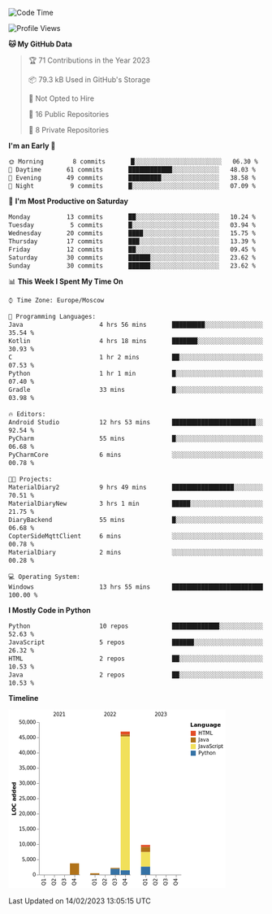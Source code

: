 <!--START_SECTION:waka-->
![Code Time](http://img.shields.io/badge/Code%20Time-28%20hrs%2048%20mins-blue)

![Profile Views](http://img.shields.io/badge/Profile%20Views-3-blue)

**🐱 My GitHub Data** 

> 🏆 71 Contributions in the Year 2023
 > 
> 📦 79.3 kB Used in GitHub's Storage 
 > 
> 🚫 Not Opted to Hire
 > 
> 📜 16 Public Repositories 
 > 
> 🔑 8 Private Repositories  
 > 
**I'm an Early 🐤** 

```text
🌞 Morning        8 commits       █░░░░░░░░░░░░░░░░░░░░░░░░   06.30 % 
🌆 Daytime       61 commits       ████████████░░░░░░░░░░░░░   48.03 % 
🌃 Evening       49 commits       █████████░░░░░░░░░░░░░░░░   38.58 % 
🌙 Night          9 commits       █░░░░░░░░░░░░░░░░░░░░░░░░   07.09 % 

```
📅 **I'm Most Productive on Saturday** 

```text
Monday          13 commits       ██░░░░░░░░░░░░░░░░░░░░░░░   10.24 % 
Tuesday          5 commits       █░░░░░░░░░░░░░░░░░░░░░░░░   03.94 % 
Wednesday       20 commits       ████░░░░░░░░░░░░░░░░░░░░░   15.75 % 
Thursday        17 commits       ███░░░░░░░░░░░░░░░░░░░░░░   13.39 % 
Friday          12 commits       ██░░░░░░░░░░░░░░░░░░░░░░░   09.45 % 
Saturday        30 commits       ██████░░░░░░░░░░░░░░░░░░░   23.62 % 
Sunday          30 commits       ██████░░░░░░░░░░░░░░░░░░░   23.62 % 

```


📊 **This Week I Spent My Time On** 

```text
⌚︎ Time Zone: Europe/Moscow

💬 Programming Languages: 
Java                     4 hrs 56 mins       █████████░░░░░░░░░░░░░░░░   35.54 % 
Kotlin                   4 hrs 18 mins       ███████░░░░░░░░░░░░░░░░░░   30.93 % 
C                        1 hr 2 mins         ██░░░░░░░░░░░░░░░░░░░░░░░   07.53 % 
Python                   1 hr 1 min          █░░░░░░░░░░░░░░░░░░░░░░░░   07.40 % 
Gradle                   33 mins             █░░░░░░░░░░░░░░░░░░░░░░░░   03.98 % 

🔥 Editors: 
Android Studio           12 hrs 53 mins      ███████████████████████░░   92.54 % 
PyCharm                  55 mins             █░░░░░░░░░░░░░░░░░░░░░░░░   06.68 % 
PyCharmCore              6 mins              ░░░░░░░░░░░░░░░░░░░░░░░░░   00.78 % 

🐱‍💻 Projects: 
MaterialDiary2           9 hrs 49 mins       █████████████████░░░░░░░░   70.51 % 
MaterialDiaryNew         3 hrs 1 min         █████░░░░░░░░░░░░░░░░░░░░   21.75 % 
DiaryBackend             55 mins             █░░░░░░░░░░░░░░░░░░░░░░░░   06.68 % 
CopterSideMqttClient     6 mins              ░░░░░░░░░░░░░░░░░░░░░░░░░   00.78 % 
MaterialDiary            2 mins              ░░░░░░░░░░░░░░░░░░░░░░░░░   00.28 % 

💻 Operating System: 
Windows                  13 hrs 55 mins      █████████████████████████   100.00 % 

```

**I Mostly Code in Python** 

```text
Python                   10 repos            █████████████░░░░░░░░░░░░   52.63 % 
JavaScript               5 repos             ██████░░░░░░░░░░░░░░░░░░░   26.32 % 
HTML                     2 repos             ██░░░░░░░░░░░░░░░░░░░░░░░   10.53 % 
Java                     2 repos             ██░░░░░░░░░░░░░░░░░░░░░░░   10.53 % 

```


**Timeline**

![Chart not found](https://raw.githubusercontent.com/Adlemex/Adlemex/main/charts/bar_graph.png) 


 Last Updated on 14/02/2023 13:05:15 UTC
<!--END_SECTION:waka-->
